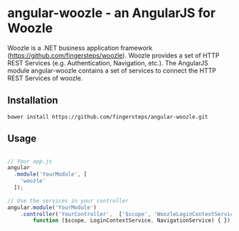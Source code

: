 # angular-woozle - an AngularJS for Woozle

Woozle is a .NET business application framework (https://github.com/fingersteps/woozle). Woozle provides a set of HTTP REST Services (e.g. Authentication, Navigation, etc.). The AngularJS module angular-woozle contains a set of services to connect the HTTP REST Services of woozle. 

## Installation
```
bower install https://github.com/fingersteps/angular-woozle.git
```

## Usage
```javascript

// Your app.js
angular
  .module('YourModule', [
    'woozle'
  ]);
  
// Use the services in your controller
angular.module('YourModule')
    .controller('YourController',  ['$scope', 'WoozleLoginContextService', 'WoozleNavigationService',
        function ($scope, LoginContextService, NavigationService) { });

```
